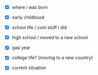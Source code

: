 
- [x] where i was born
- [x] early childhood
- [x] school life / cool stuff i did 
- [x] high school / moved to a new school 
- [x] gap year
- [x] college life? {moving to a new country}  
- [x] current situation 


